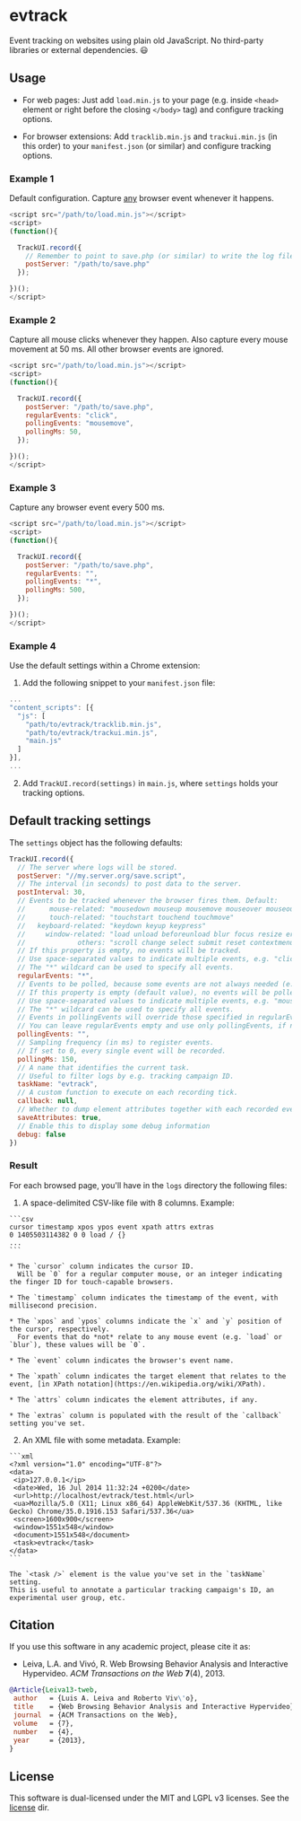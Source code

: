 # evtrack

Event tracking on websites using plain old JavaScript.
No third-party libraries or external dependencies. :smiley:

## Usage

* For web pages:
  Just add `load.min.js` to your page (e.g. inside `<head>` element or right before the closing `</body>` tag) and configure tracking options.

* For browser extensions:
  Add `tracklib.min.js` and `trackui.min.js` (in this order) to your `manifest.json` (or similar) and configure tracking options.

### Example 1

Default configuration.
Capture [any](https://github.com/luileito/evtrack/blob/master/js/src/trackui.js#L6) browser event whenever it happens.

```javascript
<script src="/path/to/load.min.js"></script>
<script>
(function(){

  TrackUI.record({
    // Remember to point to save.php (or similar) to write the log files.
    postServer: "/path/to/save.php"
  });

})();
</script>
```

### Example 2

Capture all mouse clicks whenever they happen.
Also capture every mouse movement at 50 ms.
All other browser events are ignored.

```javascript
<script src="/path/to/load.min.js"></script>
<script>
(function(){

  TrackUI.record({
    postServer: "/path/to/save.php",
    regularEvents: "click",
    pollingEvents: "mousemove",
    pollingMs: 50,
  });

})();
</script>
```

### Example 3

Capture any browser event every 500 ms.

```javascript
<script src="/path/to/load.min.js"></script>
<script>
(function(){

  TrackUI.record({
    postServer: "/path/to/save.php",
    regularEvents: "",
    pollingEvents: "*",
    pollingMs: 500,
  });

})();
</script>
```

### Example 4

Use the default settings within a Chrome extension:

  1. Add the following snippet to your `manifest.json` file:

  ```javascript
  ...
  "content_scripts": [{
    "js": [
      "path/to/evtrack/tracklib.min.js",
      "path/to/evtrack/trackui.min.js",
      "main.js"
    ]
  }],
  ...
  ```

  2. Add `TrackUI.record(settings)` in `main.js`, where `settings` holds your tracking options.


## Default tracking settings

The `settings` object has the following defaults:

```javascript
TrackUI.record({
  // The server where logs will be stored.
  postServer: "//my.server.org/save.script",
  // The interval (in seconds) to post data to the server.
  postInterval: 30,
  // Events to be tracked whenever the browser fires them. Default:
  //      mouse-related: "mousedown mouseup mousemove mouseover mouseout mousewheel click dblclick"
  //      touch-related: "touchstart touchend touchmove"
  //   keyboard-related: "keydown keyup keypress"
  //     window-related: "load unload beforeunload blur focus resize error online offline"
  //             others: "scroll change select submit reset contextmenu cut copy paste"
  // If this property is empty, no events will be tracked.
  // Use space-separated values to indicate multiple events, e.g. "click mousemove touchmove".
  // The "*" wildcard can be used to specify all events.
  regularEvents: "*",
  // Events to be polled, because some events are not always needed (e.g. mousemove).
  // If this property is empty (default value), no events will be polled.
  // Use space-separated values to indicate multiple events, e.g. "mousemove touchmove".
  // The "*" wildcard can be used to specify all events.
  // Events in pollingEvents will override those specified in regularEvents.
  // You can leave regularEvents empty and use only pollingEvents, if need be.
  pollingEvents: "",
  // Sampling frequency (in ms) to register events.
  // If set to 0, every single event will be recorded.
  pollingMs: 150,
  // A name that identifies the current task.
  // Useful to filter logs by e.g. tracking campaign ID.
  taskName: "evtrack",
  // A custom function to execute on each recording tick.
  callback: null,
  // Whether to dump element attributes together with each recorded event.
  saveAttributes: true,
  // Enable this to display some debug information
  debug: false
})
```

### Result

For each browsed page, you'll have in the `logs` directory the following files:

  1. A space-delimited CSV-like file with 8 columns. Example:

    ```csv
    cursor timestamp xpos ypos event xpath attrs extras
    0 1405503114382 0 0 load / {}
    ...
    ```

    * The `cursor` column indicates the cursor ID.
      Will be `0` for a regular computer mouse, or an integer indicating the finger ID for touch-capable browsers.

    * The `timestamp` column indicates the timestamp of the event, with millisecond precision.

    * The `xpos` and `ypos` columns indicate the `x` and `y` position of the cursor, respectively.
      For events that do *not* relate to any mouse event (e.g. `load` or `blur`), these values will be `0`.

    * The `event` column indicates the browser's event name.

    * The `xpath` column indicates the target element that relates to the event, [in XPath notation](https://en.wikipedia.org/wiki/XPath).

    * The `attrs` column indicates the element attributes, if any.

    * The `extras` column is populated with the result of the `callback` setting you've set.

  2. An XML file with some metadata. Example:

    ```xml
    <?xml version="1.0" encoding="UTF-8"?>
    <data>
     <ip>127.0.0.1</ip>
     <date>Wed, 16 Jul 2014 11:32:24 +0200</date>
     <url>http://localhost/evtrack/test.html</url>
     <ua>Mozilla/5.0 (X11; Linux x86_64) AppleWebKit/537.36 (KHTML, like Gecko) Chrome/35.0.1916.153 Safari/537.36</ua>
     <screen>1600x900</screen>
     <window>1551x548</window>
     <document>1551x548</document>
     <task>evtrack</task>
    </data>
    ```

    The `<task />` element is the value you've set in the `taskName` setting.
    This is useful to annotate a particular tracking campaign's ID, an experimental user group, etc.

## Citation

If you use this software in any academic project, please cite it as:

* Leiva, L.A. and Vivó, R. Web Browsing Behavior Analysis and Interactive Hypervideo. _ACM Transactions on the Web_ **7**(4), 2013.
```bibtex
@Article{Leiva13-tweb,
 author   = {Luis A. Leiva and Roberto Viv\'o},
 title    = {Web Browsing Behavior Analysis and Interactive Hypervideo},
 journal  = {ACM Transactions on the Web},
 volume   = {7},
 number   = {4},
 year     = {2013},
}
```

## License

This software is dual-licensed under the MIT and LGPL v3 licenses.
See the [license](https://github.com/luileito/evtrack/blob/master/license) dir.
